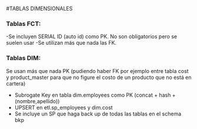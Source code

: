 
#TABLAS DIMENSIONALES
### Tablas FCT:
-Se incluyen SERIAL ID (auto id) como PK. No son obligatorios pero se suelen usar
-Se utilizan más que nada las FK.
### Tablas DIM:
Se usan más que nada PK (pudiendo haber FK por ejemplo entre tabla cost y product_master para que no figure el costo de un producto que no está en cartera)

- Subrogate Key en tabla dim.employees como PK (concat + hash + (nombre,apellido))
- UPSERT en etl.sp_employees y dim.cost
- Se incluye un SP que haga back up de todas las tablas en el schema bkp
